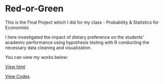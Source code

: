 # Red-or-Green
This is the Final Project which I did for my class - Probability & Statistics for Economists

I here investigated the impact of dietary preference on the students' academic performance using hypothesis testing with R conducting the necessary data cleaning and visualization.

You can view my works below:

[View html](https://htmlpreview.github.io/?https://github.com/zejiachen9912/Red-or-Green/blob/main/FinalProject.html)

[View Codes](https://github.com/zejiachen9912/Red-or-Green/blob/main/FinalProject.rmd)
